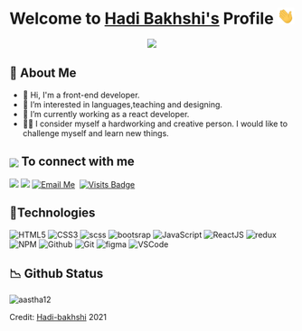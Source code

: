 <p align="center">
  <h1 align="center">Welcome to <a href="https://github.com/Hadi-bakhshi">Hadi Bakhshi's</a> Profile <img src="https://github.com/ABSphreak/ABSphreak/blob/master/gifs/Hi.gif" width="30px"></h1>
</p>
<p align="center">
  <a align="center" href="https://github.com/DenverCoder1/readme-typing-svg"><img src="https://readme-typing-svg.herokuapp.com?&font=IBM+Plex+Sans&color=F72EE2&size=25&lines=Welcome+to+my+GitHub+Profile!;I'm+a+Front-end+developer;I'm+a+React+Developer;" /></a>
</p>


<h2>🙂 About Me </h2>

- 👋 Hi, I'm a front-end developer.
- 👀 I’m interested in languages,teaching and designing.
- 🌱 I’m currently working as a react developer.
- 👨‍💻 I consider myself a hardworking and creative person. I would like to challenge myself and learn new things.



<h2><img src="https://emojis.slackmojis.com/emojis/images/1579216111/7550/pikachu_wave.gif?1579216111" align="center"width="28" /> To connect with me</h2>

<p align = "center">
 


[<img src="https://img.shields.io/badge/linkedin-%230077B5.svg?&style=for-the-badge&logo=linkedin&logoColor=white" />](https://www.linkedin.com/in/hadi-bakhshi-aa203221b)
[<img src = "https://img.shields.io/badge/instagram-%23E4405F.svg?&style=for-the-badge&logo=instagram&logoColor=white">](https://www.instagram.com/hadi_bakhshi27/)
 <a href="mailto:hadibakhshi277@gmail.com?subject=Hello%20Hadi"><img src="https://img.shields.io/badge/gmail-%23D14836.svg?&style=for-the-badge&logo=gmail&logoColor=white" alt="Email Me"/></a>&nbsp;
[![Visits Badge](https://badges.pufler.dev/visits/Hadi-bakhshi/Hadi-bakhshi?style=for-the-badge)](https://github.com/Hadi-bakhshi)

</p>

## :wrench:Technologies

![HTML5](https://img.icons8.com/color/30/html-5.png) ![CSS3](https://img.icons8.com/color/30/css3.png) ![scss](https://img.icons8.com/color/30/000000/sass.png) ![bootsrap](https://img.icons8.com/color/30/000000/bootstrap.png) ![JavaScript](https://img.icons8.com/color/30/javascript.png) ![ReactJS](https://img.icons8.com/color/30/react-native.png) ![redux](https://img.icons8.com/color/30/000000/redux.png) ![NPM](https://img.icons8.com/color/30/npm.png) ![Github](https://img.icons8.com/material-outlined/30/github.png) ![Git](https://img.icons8.com/color/30/git.png) ![figma](https://img.icons8.com/color/30/000000/figma--v1.png) ![VSCode](https://img.icons8.com/color/30/visual-studio-code-2019.png)

<h2>📉 Github Status</h2>
<!-- <a href="https://github.com/anuraghazra/github-readme-stats"><img alt="Hadi Bakhshi's Github status" src="https://github-readme-stats.vercel.app/api?username=Hadi-bakhshi&show_icons=true&theme=tokyonight" height="192px"/></a> -->
<img src="https://github-readme-stats.vercel.app/api/top-langs?username=Hadi-bakhshi&show_icons=true&locale=en&layout=compact&theme=algolia" alt="aastha12" height="192px"/>

Credit: [Hadi-bakhshi](https://github.com/Hadi-bakhshi)
2021

